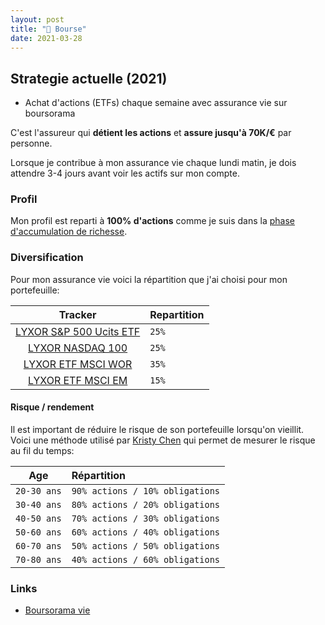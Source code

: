 ```yaml
---
layout: post
title: "💸 Bourse"
date: 2021-03-28
---
```


## Strategie actuelle (2021)

- Achat d'actions (ETFs) chaque semaine avec assurance vie sur boursorama

C'est l'assureur qui **détient les actions** et **assure jusqu'à 70K/€** par personne.

Lorsque je contribue à mon assurance vie chaque lundi matin, je dois attendre 3-4 jours avant voir les actifs sur mon compte.

### Profil

Mon profil est reparti à **100% d'actions** comme je suis dans la [phase d'accumulation de richesse](https://jlcollinsnh.com/2014/06/10/stocks-part-xxiii-selecting-your-asset-allocation/).

### Diversification

Pour mon assurance vie voici la répartition que j'ai choisi pour mon portefeuille:

|                                       Tracker                                       | Repartition |
| :---------------------------------------------------------------------------------: | :---------- |
| [LYXOR S&P 500 Ucits ETF](https://www.boursorama.com/bourse/trackers/cours/1rTSP5/) | `25%`       |
|    [LYXOR NASDAQ 100 ](https://www.boursorama.com/bourse/trackers/cours/1rTUST/)    | `25%`       |
|   [LYXOR ETF MSCI WOR](https://www.boursorama.com/bourse/trackers/cours/1rTWLD/)    | `35%`       |
|   [LYXOR ETF MSCI EM ](https://www.boursorama.com/bourse/trackers/cours/1rTLEM/)    | `15%`       |

#### Risque / rendement

Il est important de réduire le risque de son portefeuille lorsqu'on vieillit. Voici une méthode utilisé par [Kristy Chen](https://www.millennial-revolution.com) qui permet de mesurer le risque au fil du temps:

|     Age     | Répartition                     |
| :---------: | :------------------------------ |
| `20-30 ans` | `90% actions / 10% obligations` |
| `30-40 ans` | `80% actions / 20% obligations` |
| `40-50 ans` | `70% actions / 30% obligations` |
| `50-60 ans` | `60% actions / 40% obligations` |
| `60-70 ans` | `50% actions / 50% obligations` |
| `70-80 ans` | `40% actions / 60% obligations` |

### Links

- [Boursorama vie](https://www.boursorama-banque.com/assurance-vie/)
